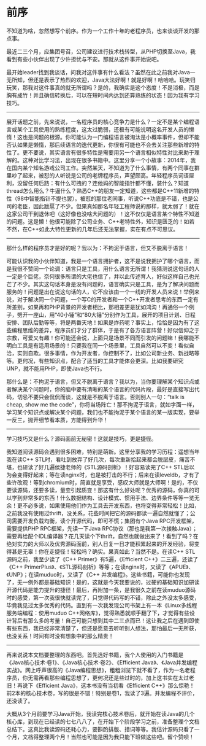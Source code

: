# 前序
不知道为啥，忽然想写个前序。作为一个工作十年的老程序员，也来谈谈开发的那点事。

最近二三个月，应集团号召，公司建议进行技术栈转型，从PHP切换至Java，我看到有些小伙伴出现了少许担忧与不安。那就从这件事开始说吧。

最开始leader找到我谈话，问我对这件事有什么看法？虽然在此之前我对Java一无所知，但还是表示了热烈的欢迎，Java大法好啊！就是好啊！哈哈哈。玩笑归玩笑，那我对这件事真的就无所谓吗？是的，我确实是这个态度！不是消极，而是胸有成竹！并且确信转换后，可以在短时间内达到还算熟练的状态！因为我有学习技巧。

---

展开话题之前，先来说说，一名程序员的核心竞争力是什么？一定不是某个编程语言或某个工具使用的熟练程度，这太过脆弱，还极有可能说明这名开发人员的懒惰！这也是问题的根源。你可能认为一门编程语言被淘汰是小概率事件，但却不能否认如果是懒惰，那后续语言的迭代更新，你很有可能也不会去关注那些新增的特性了。更不要说，其实语言有很多特性是需要用另一个语言相似特性对比来助于理解的。这种对比学习法，出现在很多书籍中。这里分享一个小故事：2014年，我在国内某个知名游戏公司工作。突然某天，不知道为了什么事情，有两个同事在群里吵了起来，被怼的人听说是公司的老牌程序员，声望颇高。年轻程序员词语犀利，没留任何后路：有什么可拽的？连他妈的智能指针都不懂，装什么？知道thread怎么用么？牛逼什么？熟悉C++的朋友一定知道，这些都是C++11新增的特性（98中智能指针不提也罢）。被怼的那位老同事，听说C++功底是不错，也是公司的老臣，因此跋扈了不少。但果真如那名年轻工程师说的那样，就太弱了！就在这家公司干到退休吧（这好像也没啥大问题的）！这不仅仅是语言某个特性不知道的问题。这是懒！他很可能除了公司业务、C++老特性外，知识是匮乏的！如若不然，在C++如此大特性更新的几年后还无法掌握，实在有点不可思议。

---

那什么样的程序员才是好的呢？我以为：不拘泥于语言，但又不脱离于语言！

可能认识我的小伙伴知道，我是一个语言拥护者，这不是说我拥护了哪个语言，而是我很不赞同一个论调：语言只是工具，用什么语言无所谓！我猜测说这句话的人一定是个巨佬，奈何很多所谓的大佬也信了，并以此传述育人，好似这样自己也光芒了不少。其实这句话本身是没有问题的，语言确实只是工具，是为了解决问题而服务的！问题是出在说这句话的人，它不应该由一个一线的开发人员来说！举例来说，对于解决同一个问题，一个写C的开发者和一个C++开发者思考的东西一定有所差别，如果再和PHP背景的开发者相比，那相差更是犹如鸿沟！再通俗一个例子，劈开一座山，用“40小锤”和“80大锤”分别作为工具，展开的项目计划、日程安排、团队后勤等等，将是两番天地！如果是炸药呢？事实上，恰恰是因为有了这些编程思维的差异，程序员们才分了群体，于是有了各方语言阵营！好似信仰之于宗教，可爱又有趣！你可能还会说，上面只是场景不同而引发的问题嘛！我哪能不明白工具是有适用场景的！只要我在同一个场景里，工具自然可以不变！看似自洽，实则自欺。很多事情，作为开发者，你控制不了，比如公司新业务、新战略等等。更何况，有些知识点，配合了适当的工具才能体会更深。比如我要研究UNP，就不能用PHP，即使Java也不行。

那什么是：不拘泥于语言，但又不脱离于语言？我以为，当你要理解某个知识点或者解决某个问题时，你的脑中要有清晰的某个语言的代码片段，最好是直接写出代码，切忌不要只会侃侃而谈，这就是不脱离于语言。否则别人一句：“talk is cheap, show me the code”，你将当场阵亡！那不拘泥于语言，就如字面一样，学习某个知识点或解决某个问题，我们也不能拘泥于某个语言的某一版实现，要举一反三，抛开细节看本质，方能得到升华！

---

学习技巧又是什么？源码面前无秘密！这就是技巧，更是捷径。

我知道阅读源码会遇到很多困难，特别是萌新。这里分享我的学习历程：遥想当年我在读C++ STL时，看吐到放弃了好几次，每次重新拾起来都会脱层皮，痛苦不堪，也研读了好几遍侯捷老师的《STL源码剖析》！好容易读完了C++ STL后以为会变得好起来；等在读nginx时，也是被打击的不行；后来在读leveldb，才有了些许改观！等到chromium时，简直就是享受，感叹大师就是大师啊！是的，不仅要读源码，还要多读，量变引起质变！那这有什么好处呢？优秀的源码，你真的可以学到非常多的东西！什么数据结构、设计模式、惯用手法、边界条件等等一览无余！更不必多说，如果使用他们作为工具去开发东西，也将变得非常轻松！比如，之前我没有使用过thrift，没关系，花些时间把它的源码都读一遍自然就懂了；公司需要开发负载均衡，读个开源代码，即可不慌；集团有个Java RPC开发框架，需要提供PHP RPC框架，先读一下Java RPC协议（那也是我第一次接触Java）；需要再给配个IDL编译器？花几天读个下thrift，自然也就做出来了！看到了吗？在绝对实力的大师以及优秀源码面前，别人日复一日才能积累起来的开发经验，将变得甚是无辜！你在走捷径！轻松吗？确实。果真如此？当然不是。在读C++ STL源码之前，我至少读了《C++ Primer》有5遍，《Efficient C++》二三遍，还读了《C++ PrimerPlus》、《STL源码剖析》等等；在读nginx时，又读了《APUE》、《UNP》；在读muduo时，又读了《C++ 并发编程》。这些书籍，可能你也发现了，无一例外都是基础知识！是的，这就是今天我要说的，过硬的基础知识加研读开源代码是能力提升的捷径！最后，再附加一条，是我很久之前在读muduo源码时的感受，第一次我很快就读完了，只觉得代码写的不错，除此之外没太多感受，毕竟我见过太多优秀的代码。直到有一次我发现公司书架上有一本《Linux多线程服务端编程：使用muduo C++网络库》，觉得熟悉就顺手翻了下，才觉得有些设计背后有那么多的考量！自己可能只想到其中二三点而已！这让我之后在遇到即使有些东西，我已经非常清楚了，但还是愿意去听听别人想法，那怕最后一无所获，也没关系！时间有时没有想象中的那么精贵！

---

再来说说本文档要整理的东西吧。首先选好书籍，我个人使用的入门书籍是《Java核心技术·卷1》、《Java核心技术·卷2》、《Efficient Java》、《Java并发编程实战》。网上呼声很高的《Java编程思想》，粗粗浏览下就不看了，作为一名老程序员，你无需再看那些编程思想了，更何况还是些过时的，加上这书实在太过老旧！再说下《Efficient Java》，这本书没有当初看《Efficient C++》那么惊艳！前2本的核心技术卷，写的很是不错！特别是卷1，我读了3遍。并发编程不评价，还没读了。

大概从3个月前要学习Java开始，我读完核心技术卷后，就开始在读Java的几个核心库，到现在已经读的七七八八了，在开始下个阶段学习之前，准备整理个文档总结下。这真比我读源码还耗心力，要斟酌排版、措词等等。我估计源码只看了一个月，文档得整理两个月！当然也可能是因为我只能下班做这些吧。留个赞呗！
